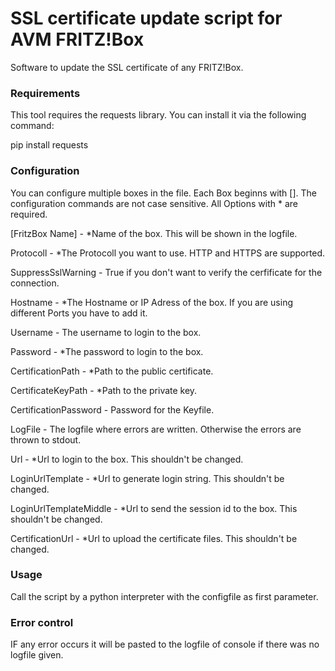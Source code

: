 SSL certificate update script for AVM FRITZ!Box
=================

Software to update the SSL certificate of any FRITZ!Box.


### Requirements
This tool requires the requests library. You can install it via the following command:

pip install requests


### Configuration
You can configure multiple boxes in the file. Each Box beginns with []. The configuration commands are not case sensitive. All Options with * are required.

[FritzBox Name]					- *Name of the box. This will be shown in the logfile.

Protocoll								- *The Protocoll you want to use. HTTP and HTTPS are supported.

SuppressSslWarning      - True if you don't want to verify the cerfificate for the connection.

Hostname								- *The Hostname or IP Adress of the box. If you are using different Ports you have to add it.

Username								- The username to login to the box.

Password								- *The password to login to the box.

CertificationPath				- *Path to the public certificate.

CertificateKeyPath			- *Path to the private key.

CertificationPassword		- Password for the Keyfile.

LogFile									- The logfile where errors are written. Otherwise the errors are thrown to stdout.

Url											- *Url to login to the box. This shouldn't be changed.

LoginUrlTemplate				- *Url to generate login string. This shouldn't be changed.

LoginUrlTemplateMiddle	- *Url to send the session id to the box. This shouldn't be changed.

CertificationUrl				- *Url to upload the certificate files. This shouldn't be changed.


### Usage
Call the script by a python interpreter with the configfile as first parameter.


### Error control
IF any error occurs it will be pasted to the logfile of console if there was no logfile given.

